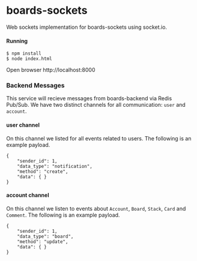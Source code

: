 # boards-sockets

Web sockets implementation for boards-sockets using socket.io.

#### Running

```
$ npm install
$ node index.html
```

Open browser http://localhost:8000

### Backend Messages
This service will recieve messages from boards-backend via Redis Pub/Sub. We have two distinct channels for all communication: `user` and `account`.

#### user channel
On this channel we listed for all events related to users. The following is an example payload.

```
{
	"sender_id": 1,
	"data_type": "notification",
	"method": "create",
	"data": { }
}
```

#### account channel
On this channel we listen to events about `Account`, `Board`, `Stack`, `Card` and `Comment`. The following is an example payload.

```
{
	"sender_id": 1,
	"data_type": "board",
	"method": "update",
	"data": { }
}
```
